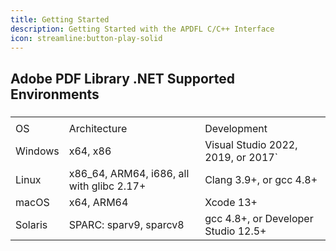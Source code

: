 ```yaml
---
title: Getting Started
description: Getting Started with the APDFL C/C++ Interface
icon: streamline:button-play-solid
---
```


## Adobe PDF Library .NET Supported Environments

###

|         |                                            |                                     |
| ------- | ------------------------------------------ | ----------------------------------- |
|         |                                            |                                     |
| OS      | Architecture                               | Development                         |
| Windows | x64, x86                                   | Visual Studio 2022, 2019, or 2017\` |
| Linux   | x86\_64, ARM64, i686, all with glibc 2.17+ | Clang 3.9+, or gcc 4.8+             |
| macOS   | x64, ARM64                                 | Xcode 13+                           |
| Solaris | SPARC: sparv9, sparcv8                     | gcc 4.8+, or Developer Studio 12.5+ |

##
